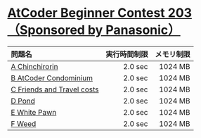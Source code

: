 # [AtCoder Beginner Contest 203（Sponsored by Panasonic）](https://atcoder.jp/contests/abc203)

問題名 | 実行時間制限 | メモリ制限
:-- | --: | --:
[A Chinchirorin](https://atcoder.jp/contests/abc203/tasks/abc203_a) | 2.0 sec | 1024 MB
[B AtCoder Condominium](https://atcoder.jp/contests/abc203/tasks/abc203_b) | 2.0 sec | 1024 MB
[C Friends and Travel costs](https://atcoder.jp/contests/abc203/tasks/abc203_c) | 2.0 sec | 1024 MB
[D Pond](https://atcoder.jp/contests/abc203/tasks/abc203_d) | 2.0 sec | 1024 MB
[E White Pawn](https://atcoder.jp/contests/abc203/tasks/abc203_e) | 2.0 sec | 1024 MB
[F Weed](https://atcoder.jp/contests/abc203/tasks/abc203_f) | 2.0 sec | 1024 MB
